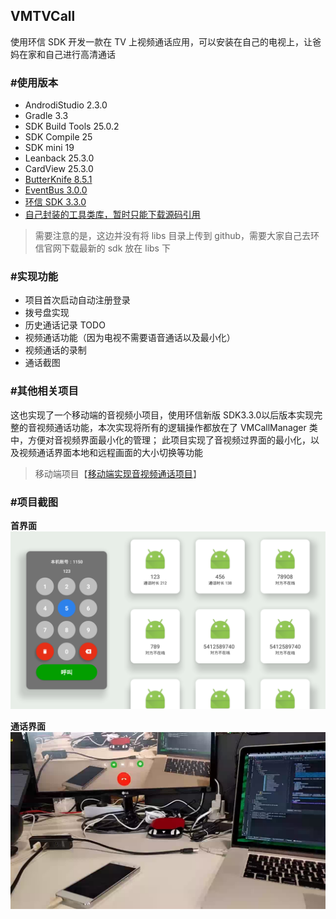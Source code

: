 VMTVCall
--------
使用环信 SDK 开发一款在 TV 上视频通话应用，可以安装在自己的电视上，让爸妈在家和自己进行高清通话


### #使用版本
- AndrodiStudio 2.3.0
- Gradle 3.3
- SDK Build Tools 25.0.2
- SDK Compile 25
- SDK mini 19
- Leanback 25.3.0
- CardView 25.3.0
- [ButterKnife 8.5.1](https://github.com/JakeWharton/butterknife)
- [EventBus 3.0.0](https://github.com/greenrobot/EventBus)
- [环信 SDK 3.3.0](http://www.easemob.com/download/im)
- [自己封装的工具类库，暂时只能下载源码引用](https://github.com/lzan13/VMLibraryManager)

>需要注意的是，这边并没有将 libs 目录上传到 github，需要大家自己去环信官网下载最新的 sdk 放在 libs 下


### #实现功能
- 项目首次启动自动注册登录
- 拨号盘实现
- 历史通话记录 TODO
- 视频通话功能（因为电视不需要语音通话以及最小化）
- 视频通话的录制
- 通话截图


### #其他相关项目
这也实现了一个移动端的音视频小项目，使用环信新版 SDK3.3.0以后版本实现完整的音视频通话功能，本次实现将所有的逻辑操作都放在了 VMCallManager 类中，方便对音视频界面最小化的管理；
此项目实现了音视频过界面的最小化，以及视频通话界面本地和远程画面的大小切换等功能

>移动端项目【[移动端实现音视频通话项目](https://github.com/lzan13/VMChatDemoCall)】

### #项目截图
**首界面**
![首界面](/screenshorts/screenshot-main.png?raw=true "首界面")  

**通话界面**
![通话界面](/screenshorts/screenshot-call.jpg?raw=true "通话界面")